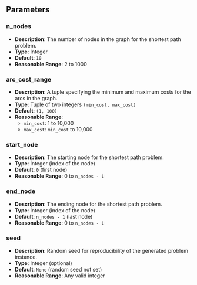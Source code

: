 ## Parameters

### n_nodes

- **Description**: The number of nodes in the graph for the shortest path problem.
- **Type**: Integer
- **Default**: `10`
- **Reasonable Range**: 2 to 1000

### arc_cost_range

- **Description**: A tuple specifying the minimum and maximum costs for the arcs in the graph.
- **Type**: Tuple of two integers `(min_cost, max_cost)`
- **Default**: `(1, 100)`
- **Reasonable Range**:
  - `min_cost`: 1 to 10,000
  - `max_cost`: `min_cost` to 10,000

### start_node

- **Description**: The starting node for the shortest path problem.
- **Type**: Integer (index of the node)
- **Default**: `0` (first node)
- **Reasonable Range**: 0 to `n_nodes - 1`

### end_node

- **Description**: The ending node for the shortest path problem.
- **Type**: Integer (index of the node)
- **Default**: `n_nodes - 1` (last node)
- **Reasonable Range**: 0 to `n_nodes - 1`

### seed

- **Description**: Random seed for reproducibility of the generated problem instance.
- **Type**: Integer (optional)
- **Default**: `None` (random seed not set)
- **Reasonable Range**: Any valid integer